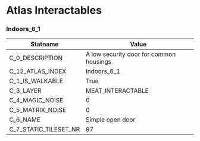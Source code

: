 

# Atlas Interactables





### Indoors_6_1
| Statname | Value | 
|  --  |  --  | 
| C_0_DESCRIPTION | A low security door for common housings | 
| C_12_ATLAS_INDEX | Indoors_6_1 | 
| C_1_IS_WALKABLE | True | 
| C_3_LAYER | MEAT_INTERACTABLE | 
| C_4_MAGIC_NOISE | 0 | 
| C_5_MATRIX_NOISE | 0 | 
| C_6_NAME | Simple open door | 
| C_7_STATIC_TILESET_NR | 97 | 

